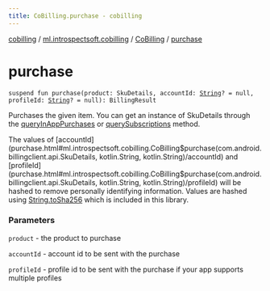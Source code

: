 ```yaml
---
title: CoBilling.purchase - cobilling
---
```


[cobilling](../../index.html) / [ml.introspectsoft.cobilling](../index.html) / [CoBilling](index.html) / [purchase](./purchase.html)

# purchase

`suspend fun purchase(product: SkuDetails, accountId: `[`String`](https://kotlinlang.org/api/latest/jvm/stdlib/kotlin/-string/index.html)`? = null, profileId: `[`String`](https://kotlinlang.org/api/latest/jvm/stdlib/kotlin/-string/index.html)`? = null): BillingResult`

Purchases the given item. You can get an instance of SkuDetails through the [queryInAppPurchases](query-in-app-purchases.html) or
[querySubscriptions](query-subscriptions.html) method.

The values of [accountId](purchase.html#ml.introspectsoft.cobilling.CoBilling$purchase(com.android.billingclient.api.SkuDetails, kotlin.String, kotlin.String)/accountId) and [profileId](purchase.html#ml.introspectsoft.cobilling.CoBilling$purchase(com.android.billingclient.api.SkuDetails, kotlin.String, kotlin.String)/profileId) will be hashed to remove personally identifying
information. Values are hashed using [String.toSha256](../../ml.introspectsoft.cobilling.extensions/kotlin.-string/to-sha256.html) which is included in this library.

### Parameters

`product` - the product to purchase

`accountId` - account id to be sent with the purchase

`profileId` - profile id to be sent with the purchase if your app supports multiple profiles